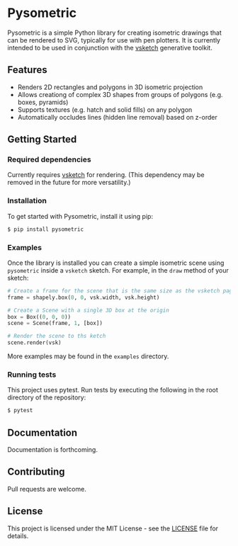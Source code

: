 # Pysometric

Pysometric is a simple Python library for creating isometric drawings that can be rendered to SVG, typically for use with pen plotters. It is currently intended to be used in conjunction with the [vsketch](https://github.com/abey79/vsketch/) generative toolkit.

## Features

* Renders 2D rectangles and polygons in 3D isometric projection
* Allows creationg of complex 3D shapes from groups of polygons (e.g. boxes, pyramids)
* Supports textures (e.g. hatch and solid fills) on any polygon
* Automatically occludes lines (hidden line removal) based on z-order

## Getting Started

### Required dependencies

Currently requires [vsketch](https://github.com/abey79/vsketch) for rendering. (This dependency may be removed in the future for more versatility.)

### Installation

To get started with Pysometric, install it using pip:

```bash
$ pip install pysometric
```

### Examples

Once the library is installed you can create a simple isometric scene using `pysometric` inside a `vsketch` sketch. For example, in the `draw` method of your sketch:

```python
# Create a frame for the scene that is the same size as the vsketch page
frame = shapely.box(0, 0, vsk.width, vsk.height)

# Create a Scene with a single 3D box at the origin 
box = Box((0, 0, 0))
scene = Scene(frame, 1, [box])

# Render the scene to ths ketch
scene.render(vsk)
```

More examples may be found in the `examples` directory.

### Running tests

This project uses pytest. Run tests by executing the following in the root directory of the repository:

```bash
$ pytest
```

## Documentation

Documentation is forthcoming.

## Contributing

Pull requests are welcome.

## License

This project is licensed under the MIT License - see the [LICENSE](LICENSE) file for details.